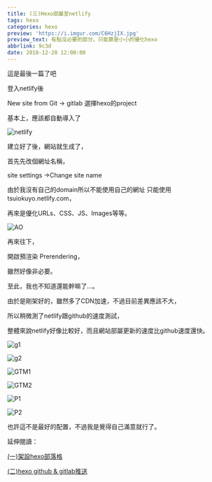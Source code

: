 ```yaml
---
title: (三)Hexo部屬至netlify
tags: hexo
categories: hexo
preview: 'https://i.imgur.com/C6HzjIX.jpg'
preview_text: 有點沒必要的部分，只能算是小小的優化hexo
abbrlink: 9c3d
date: 2018-12-28 12:00:00
---
```


這是最後一篇了吧

登入netlify後

New site from Git -> gitlab 選擇hexo的project

基本上，應該都自動導入了

![netlify](https://i.imgur.com/1eXRqOv.jpg)

建立好了後，網站就生成了，

首先先改個網址名稱，

site settings ->Change site name



由於我沒有自己的domain所以不能使用自己的網址 只能使用tsuiokuyo.netlify.com，

再來是優化URLs、CSS、JS、Images等等。

![AO](https://i.imgur.com/BvlCkiP.jpg)

再來往下，

開啟預渲染 Prerendering，

雖然好像非必要。

至此，我也不知道還能幹嘛了...。



由於是剛架好的，雖然多了CDN加速，不過目前差異應該不大，

所以稍微測了netlify跟github的速度測試，

整體來說netlify好像比較好，而且網站部屬更新的速度比github速度還快。



![g1](https://i.imgur.com/83PLTli.jpg)

![g2](https://i.imgur.com/hCpAhBL.jpg)

![GTM1](https://i.imgur.com/eIpRTuJ.jpg)

![GTM2](https://i.imgur.com/tBSaoQy.jpg)

![P1](https://i.imgur.com/Bgl5N1C.jpg)



![P2](https://i.imgur.com/XVF9iVf.jpg)



也許這不是最好的配置，不過我是覺得自己滿意就行了。



延伸閱讀：

[(一)架設hexo部落格](https://tsuiokuyo.netlify.com/posts/9702c5d)

[(二)hexo github & gitlab推送](https://tsuiokuyo.netlify.com/posts/1ced115b)
